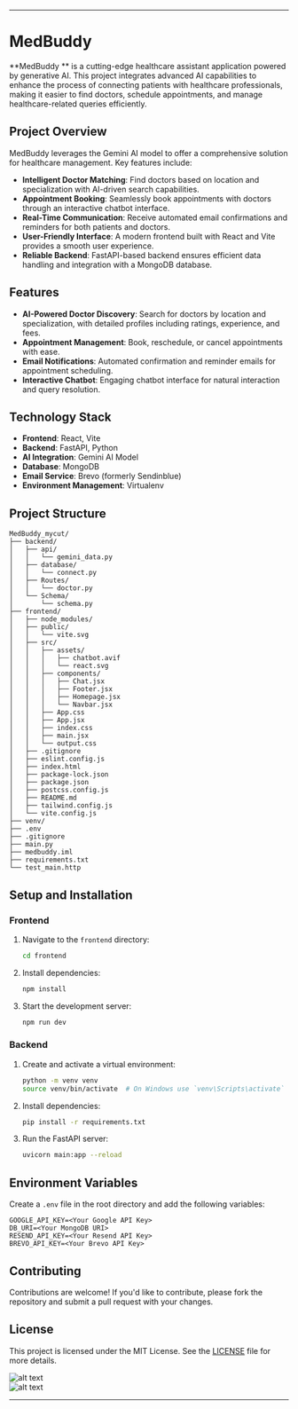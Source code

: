 
---

# MedBuddy

**MedBuddy ** is a cutting-edge healthcare assistant application powered by generative AI. This project integrates advanced AI capabilities to enhance the process of connecting patients with healthcare professionals, making it easier to find doctors, schedule appointments, and manage healthcare-related queries efficiently.

## Project Overview

MedBuddy leverages the Gemini AI model to offer a comprehensive solution for healthcare management. Key features include:

- **Intelligent Doctor Matching**: Find doctors based on location and specialization with AI-driven search capabilities.
- **Appointment Booking**: Seamlessly book appointments with doctors through an interactive chatbot interface.
- **Real-Time Communication**: Receive automated email confirmations and reminders for both patients and doctors.
- **User-Friendly Interface**: A modern frontend built with React and Vite provides a smooth user experience.
- **Reliable Backend**: FastAPI-based backend ensures efficient data handling and integration with a MongoDB database.

## Features

- **AI-Powered Doctor Discovery**: Search for doctors by location and specialization, with detailed profiles including ratings, experience, and fees.
- **Appointment Management**: Book, reschedule, or cancel appointments with ease.
- **Email Notifications**: Automated confirmation and reminder emails for appointment scheduling.
- **Interactive Chatbot**: Engaging chatbot interface for natural interaction and query resolution.

## Technology Stack

- **Frontend**: React, Vite
- **Backend**: FastAPI, Python
- **AI Integration**: Gemini AI Model
- **Database**: MongoDB
- **Email Service**: Brevo (formerly Sendinblue)
- **Environment Management**: Virtualenv

## Project Structure

```
MedBuddy_mycut/
├── backend/
│   ├── api/
│   │   └── gemini_data.py
│   ├── database/
│   │   └── connect.py
│   ├── Routes/
│   │   └── doctor.py
│   └── Schema/
│       └── schema.py
├── frontend/
│   ├── node_modules/
│   ├── public/
│   │   └── vite.svg
│   ├── src/
│   │   ├── assets/
│   │   │   ├── chatbot.avif
│   │   │   └── react.svg
│   │   ├── components/
│   │   │   ├── Chat.jsx
│   │   │   ├── Footer.jsx
│   │   │   ├── Homepage.jsx
│   │   │   └── Navbar.jsx
│   │   ├── App.css
│   │   ├── App.jsx
│   │   ├── index.css
│   │   ├── main.jsx
│   │   └── output.css
│   ├── .gitignore
│   ├── eslint.config.js
│   ├── index.html
│   ├── package-lock.json
│   ├── package.json
│   ├── postcss.config.js
│   ├── README.md
│   ├── tailwind.config.js
│   └── vite.config.js
├── venv/
├── .env
├── .gitignore
├── main.py
├── medbuddy.iml
├── requirements.txt
└── test_main.http
```

## Setup and Installation

### Frontend

1. Navigate to the `frontend` directory:
    ```bash
    cd frontend
    ```

2. Install dependencies:
    ```bash
    npm install
    ```

3. Start the development server:
    ```bash
    npm run dev
    ```

### Backend

1. Create and activate a virtual environment:
    ```bash
    python -m venv venv
    source venv/bin/activate  # On Windows use `venv\Scripts\activate`
    ```

2. Install dependencies:
    ```bash
    pip install -r requirements.txt
    ```

3. Run the FastAPI server:
    ```bash
    uvicorn main:app --reload
    ```

## Environment Variables

Create a `.env` file in the root directory and add the following variables:

```
GOOGLE_API_KEY=<Your Google API Key>
DB_URI=<Your MongoDB URI>
RESEND_API_KEY=<Your Resend API Key>
BREVO_API_KEY=<Your Brevo API Key>
```

## Contributing

Contributions are welcome! If you'd like to contribute, please fork the repository and submit a pull request with your changes.

## License

This project is licensed under the MIT License. See the [LICENSE](LICENSE) file for more details.

![alt text](homess.png)
<br/>
![alt text](chatss.png)
<br/>


---
